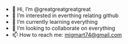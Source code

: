 - 👋 Hi, I’m @greatgreatgreatgreat
- 👀 I’m interested in everthing relating github
- 🌱 I’m currently learning everything
- 💞️ I’m looking to collaborate on everything
- 📫 How to reach me: migmart74@gmail.com

<!---
greatgreatgreatgreat/greatgreatgreatgreat is a ✨ special ✨ repository because its `README.md` (this file) appears on your GitHub profile.
You can click the Preview link to take a look at your changes.
--->
